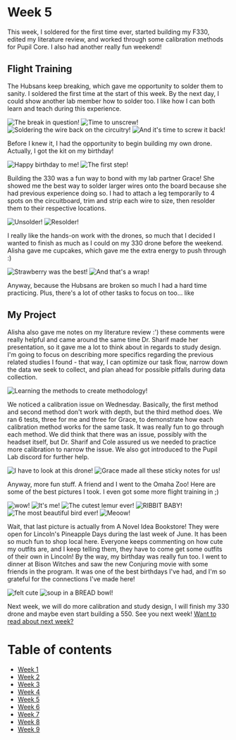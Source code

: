 # Week 5

This week, I soldered for the first time ever, started building my F330, edited my literature review, and worked through some calibration methods for Pupil Core. I also had another really fun weekend!



## Flight Training

The Hubsans keep breaking, which gave me opportunity to solder them to sanity. I soldered the first time at the start of this week. By the next day, I could show another lab member how to solder too. I like how I can both learn and teach during this experience. 

![The break in question! ](HallasWK5-01.jpg) ![Time to unscrew! ](HallasWK5-02.jpg)
![Soldering the wire back on the circuitry! ](HallasWK5-03.jpg) ![And it's time to screw it back! ](HallasWK5-04.jpg)

Before I knew it, I had the opportunity to begin building my own drone. Actually, I got the kit on my birthday! 

![Happy birthday to me! ](HallasWK5-14.jpg) ![The first step! ](HallasWK5-15.jpg)

Building the 330 was a fun way to bond with my lab partner Grace! She showed me the best way to solder larger wires onto the board because she had previous experience doing so. I had to attach a leg temporarily to 4 spots on the circuitboard, trim and strip each wire to size, then resolder them to their respective locations. 

![Unsolder! ](HallasWK5-16.jpg) ![Resolder! ](HallasWK5-17.jpg) 

I really like the hands-on work with the drones, so much that I decided I wanted to finish as much as I could on my 330 drone before the weekend. Alisha gave me cupcakes, which gave me the extra energy to push through :)

![Strawberry was the best! ](HallasWK5-20.jpg) ![And that's a wrap! ](HallasWK5-21.jpg) 

Anyway, because the Hubsans are broken so much I had a hard time practicing. Plus, there's a lot of other tasks to focus on too... like



## My Project


Alisha also gave me notes on my literature review :') these comments were really helpful and came around the same time Dr. Sharif made her presentation, so it gave me a lot to think about in regards to study design. I'm going to focus on describing more specifics regarding the previous related studies I found - that way, I can optimize our task flow, narrow down the data we seek to collect, and plan ahead for possible pitfalls during data collection.

![Learning the methods to create methodology! ](HallasWK5-13.jpg)



We noticed a calibration issue on Wednesday. Basically, the first method and second method don't work with depth, but the third method does. We ran 6 tests, three for me and three for Grace, to demonstrate how each calibration method works for the same task. It was really fun to go through each method. We did think that there was an issue, possibly with the headset itself, but Dr. Sharif and Cole assured us we needed to practice more calibration to narrow the issue. We also got introduced to the Pupil Lab discord for further help. 

![I have to look at this drone! ](HallasWK5-05.jpg) ![Grace made all these sticky notes for us! ](HallasWK5-06.jpg)



Anyway, more fun stuff. A friend and I went to the Omaha Zoo! Here are some of the best pictures I took. I even got some more flight training in ;)

![wow! ](HallasWK5-08.jpg) ![It's me! ](HallasWK5-10.jpg)
![The cutest lemur ever! ](HallasWK5-11.jpg) ![RIBBIT BABY! ](HallasWK5-09.jpg)
![The most beautiful bird ever! ](HallasWK5-12.jpg) ![Meoow! ](HallasWK5-07.jpg)

Wait, that last picture is actually from A Novel Idea Bookstore! They were open for Lincoln's Pineapple Days during the last week of June. It has been so much fun to shop local here. Everyone keeps commenting on how cute my outfits are, and I keep telling them, they have to come get some outfits of their own in Lincoln! By the way, my birthday was really fun too. I went to dinner at Bison Witches and saw the new Conjuring movie with some friends in the program. It was one of the best birthdays I've had, and I'm so grateful for the connections I've made here!

![felt cute ](HallasWK5-18.jpg) ![soup in a BREAD bowl! ](HallasWK5-19.jpg) 

Next week, we will do more calibration and study design, I will finish my 330 drone and maybe even start building a 550. See you next week! [Want to read about next week?](./6/HallasWK6.md)

# Table of contents
* [Week 1](./1/HallasWK1.md)
* [Week 2](./2/HallasWK2.md)
* [Week 3](./3/HallasWK3.md)
* [Week 4](./4/HallasWK4.md)
* [Week 5](./5/HallasWK5.md)
* [Week 6](./6/HallasWK6.md)
* [Week 7](./7/HallasWK7.md)
* [Week 8](./8/HallasWK8.md)
* [Week 9](./9/HallasWK9.md)